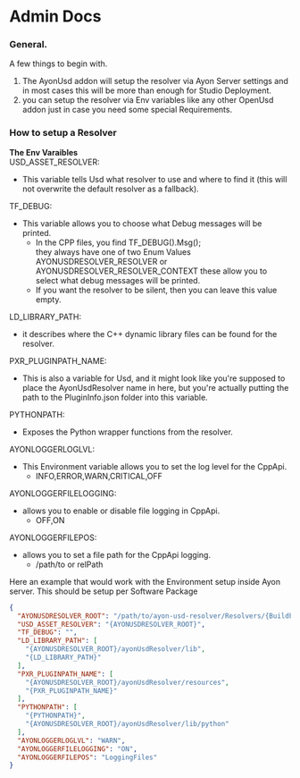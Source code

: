 # Admin Docs

### General.

A few things to begin with.

1. The AyonUsd addon will setup the resolver via Ayon Server settings and in
   most cases this will be more than enough for Studio Deployment.
2. you can setup the resolver via Env variables like any other OpenUsd addon
   just in case you need some special Requirements.

### How to setup a Resolver

**The Env Varaibles**\
USD_ASSET_RESOLVER:

- This variable tells Usd what resolver to use and where to find it (this will
  not overwrite the default resolver as a fallback).

TF_DEBUG:

- This variable allows you to choose what Debug messages will be printed.
  - In the CPP files, you find TF_DEBUG().Msg();\
    they always have one of two Enum Values AYONUSDRESOLVER_RESOLVER or
    AYONUSDRESOLVER_RESOLVER_CONTEXT these allow you to select what debug
    messages will be printed.
  - If you want the resolver to be silent, then you can leave this value empty.

LD_LIBRARY_PATH:

- it describes where the C++ dynamic library files can be found for the
  resolver.

PXR_PLUGINPATH_NAME:

- This is also a variable for Usd, and it might look like you're supposed to
  place the AyonUsdResolver name in here, but you're actually putting the path
  to the PluginInfo.json folder into this variable.

PYTHONPATH:

- Exposes the Python wrapper functions from the resolver.

AYONLOGGERLOGLVL:

- This Environment variable allows you to set the log level for the CppApi.
  - INFO,ERROR,WARN,CRITICAL,OFF

AYONLOGGERFILELOGGING:

- allows you to enable or disable file logging in CppApi.
  - OFF,ON

AYONLOGGERFILEPOS:

- allows you to set a file path for the CppApi logging.
  - /path/to or relPath

Here an example that would work with the Environment setup inside Ayon server.
This should be setup per Software Package

```json
{
  "AYONUSDRESOLVER_ROOT": "/path/to/ayon-usd-resolver/Resolvers/{BuildPlugin path + name}",
  "USD_ASSET_RESOLVER": "{AYONUSDRESOLVER_ROOT}",
  "TF_DEBUG": "",
  "LD_LIBRARY_PATH": [
    "{AYONUSDRESOLVER_ROOT}/ayonUsdResolver/lib",
    "{LD_LIBRARY_PATH}"
  ],
  "PXR_PLUGINPATH_NAME": [
    "{AYONUSDRESOLVER_ROOT}/ayonUsdResolver/resources",
    "{PXR_PLUGINPATH_NAME}"
  ],
  "PYTHONPATH": [
    "{PYTHONPATH}",
    "{AYONUSDRESOLVER_ROOT}/ayonUsdResolver/lib/python"
  ],
  "AYONLOGGERLOGLVL": "WARN",
  "AYONLOGGERFILELOGGING": "ON",
  "AYONLOGGERFILEPOS": "LoggingFiles"
}
```

